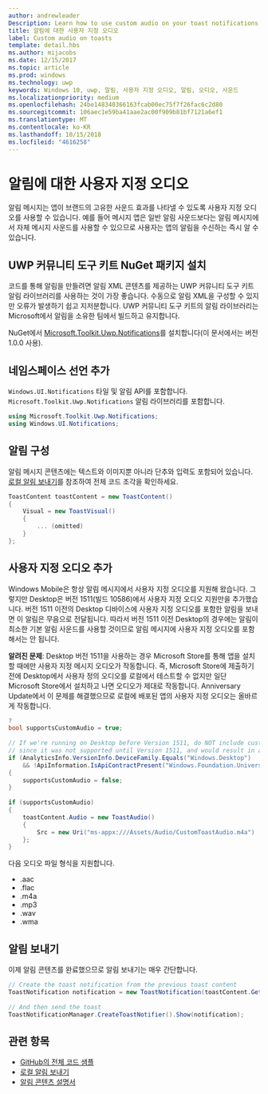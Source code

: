```yaml
---
author: andrewleader
Description: Learn how to use custom audio on your toast notifications.
title: 알림에 대한 사용자 지정 오디오
label: Custom audio on toasts
template: detail.hbs
ms.author: mijacobs
ms.date: 12/15/2017
ms.topic: article
ms.prod: windows
ms.technology: uwp
keywords: Windows 10, uwp, 알림, 사용자 지정 오디오, 알림, 오디오, 사운드
ms.localizationpriority: medium
ms.openlocfilehash: 24be148340366163fcab00ec75f7f26fac6c2d80
ms.sourcegitcommit: 106aec1e59ba41aae2ac00f909b81bf7121a6ef1
ms.translationtype: MT
ms.contentlocale: ko-KR
ms.lasthandoff: 10/15/2018
ms.locfileid: "4616258"
---
```

# <a name="custom-audio-on-toasts"></a>알림에 대한 사용자 지정 오디오

알림 메시지는 앱이 브랜드의 고유한 사운드 효과를 나타낼 수 있도록 사용자 지정 오디오를 사용할 수 있습니다. 예를 들어 메시지 앱은 일반 알림 사운드보다는 알림 메시지에서 자체 메시지 사운드를 사용할 수 있으므로 사용자는 앱의 알림을 수신하는 즉시 알 수 있습니다.

## <a name="install-uwp-community-toolkit-nuget-package"></a>UWP 커뮤니티 도구 키트 NuGet 패키지 설치

코드를 통해 알림을 만들려면 알림 XML 콘텐츠를 제공하는 UWP 커뮤니티 도구 키트 알림 라이브러리를 사용하는 것이 가장 좋습니다. 수동으로 알림 XML을 구성할 수 있지만 오류가 발생하기 쉽고 지저분합니다. UWP 커뮤니티 도구 키트의 알림 라이브러리는 Microsoft에서 알림을 소유한 팀에서 빌드하고 유지합니다.

NuGet에서 [Microsoft.Toolkit.Uwp.Notifications](https://www.nuget.org/packages/Microsoft.Toolkit.Uwp.Notifications/)를 설치합니다(이 문서에서는 버전 1.0.0 사용).


## <a name="add-namespace-declarations"></a>네임스페이스 선언 추가

`Windows.UI.Notifications` 타일 및 알림 API를 포함합니다. `Microsoft.Toolkit.Uwp.Notifications` 알림 라이브러리를 포함합니다.

```csharp
using Microsoft.Toolkit.Uwp.Notifications;
using Windows.UI.Notifications;
```


## <a name="construct-the-notification"></a>알림 구성

알림 메시지 콘텐츠에는 텍스트와 이미지뿐 아니라 단추와 입력도 포함되어 있습니다. [로컬 알림 보내기](send-local-toast.md)를 참조하여 전체 코드 조각을 확인하세요.

```csharp
ToastContent toastContent = new ToastContent()
{
    Visual = new ToastVisual()
    {
        ... (omitted)
    }
};
```


## <a name="add-the-custom-audio"></a>사용자 지정 오디오 추가

Windows Mobile은 항상 알림 메시지에서 사용자 지정 오디오를 지원해 왔습니다. 그렇지만 Desktop은 버전 1511(빌드 10586)에서 사용자 지정 오디오 지원만을 추가했습니다. 버전 1511 이전의 Desktop 디바이스에 사용자 지정 오디오를 포함한 알림을 보내면 이 알림은 무음으로 전달됩니다. 따라서 버전 1511 이전 Desktop의 경우에는 알림이 최소한 기본 알림 사운드를 사용할 것이므로 알림 메시지에 사용자 지정 오디오를 포함해서는 안 됩니다.

**알려진 문제**: Desktop 버전 1511을 사용하는 경우 Microsoft Store를 통해 앱을 설치할 때에만 사용자 지정 메시지 오디오가 작동합니다. 즉, Microsoft Store에 제출하기 전에 Desktop에서 사용자 정의 오디오를 로컬에서 테스트할 수 없지만 일단 Microsoft Store에서 설치하고 나면 오디오가 제대로 작동합니다. Anniversary Update에서 이 문제를 해결했으므로 로컬에 배포된 앱의 사용자 지정 오디오는 올바르게 작동합니다.

```csharp
?
bool supportsCustomAudio = true;
 
// If we're running on Desktop before Version 1511, do NOT include custom audio
// since it was not supported until Version 1511, and would result in a silent toast.
if (AnalyticsInfo.VersionInfo.DeviceFamily.Equals("Windows.Desktop")
    && !ApiInformation.IsApiContractPresent("Windows.Foundation.UniversalApiContract", 2))
{
    supportsCustomAudio = false;
}
 
if (supportsCustomAudio)
{
    toastContent.Audio = new ToastAudio()
    {
        Src = new Uri("ms-appx:///Assets/Audio/CustomToastAudio.m4a")
    };
}
```

다음 오디오 파일 형식을 지원합니다.

- .aac
- .flac
- .m4a
- .mp3
- .wav
- .wma


## <a name="send-the-notification"></a>알림 보내기

이제 알림 콘텐츠를 완료했으므로 알림 보내기는 매우 간단합니다.

```csharp
// Create the toast notification from the previous toast content
ToastNotification notification = new ToastNotification(toastContent.GetXml());
             
// And then send the toast
ToastNotificationManager.CreateToastNotifier().Show(notification);
```


## <a name="related-topics"></a>관련 항목

- [GitHub의 전체 코드 샘플](https://github.com/WindowsNotifications/quickstart-toast-with-custom-audio)
- [로컬 알림 보내기](send-local-toast.md)
- [알림 콘텐츠 설명서](adaptive-interactive-toasts.md)